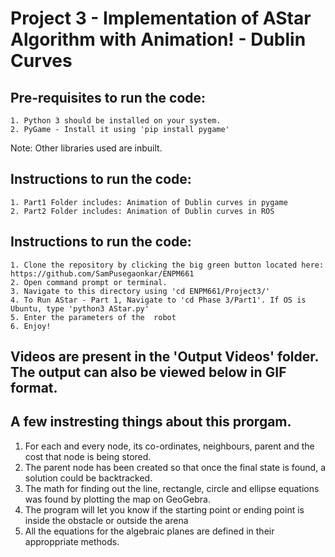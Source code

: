 <h1>Project 3 - Implementation of AStar Algorithm with Animation! - Dublin Curves</h1>

  <h2>Pre-requisites to run the code:</h2>

    1. Python 3 should be installed on your system.
    2. PyGame - Install it using 'pip install pygame'

Note:  Other libraries used are inbuilt.</br>

<h2>Instructions to run the code:</h2>
  
    1. Part1 Folder includes: Animation of Dublin curves in pygame
    2. Part2 Folder includes: Animation of Dublin curves in ROS

  <h2>Instructions to run the code:</h2>
  
    1. Clone the repository by clicking the big green button located here: https://github.com/SamPusegaonkar/ENPM661
    2. Open command prompt or terminal.
    3. Navigate to this directory using 'cd ENPM661/Project3/'
    4. To Run AStar - Part 1, Navigate to 'cd Phase 3/Part1'. If OS is Ubuntu, type 'python3 AStar.py'
    5. Enter the parameters of the  robot
    6. Enjoy!


<h2>Videos are present in the 'Output Videos' folder. The output can also be viewed below in GIF format.</h2>

## A few instresting things about this prorgam.
  1. For each and every node, its co-ordinates, neighbours, parent and the cost that node is being stored.
  2. The parent node has been created so that once the final state is found, a solution could be backtracked.
  3. The math for finding out the line, rectangle, circle and ellipse equations was found by plotting the map on GeoGebra.
  4. The program will let you know if the starting point or ending point is inside the obstacle or outside the arena
  5. All the equations for the algebraic planes are defined in their approppriate methods.